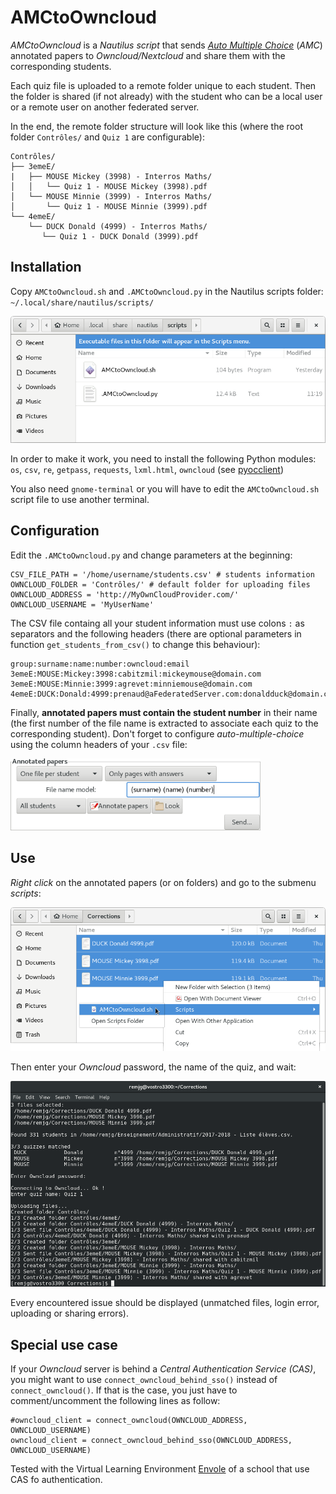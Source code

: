 # AMCtoOwncloud
*AMCtoOwncloud* is a *Nautilus script* that sends *[Auto Multiple Choice](http://auto-multiple-choice.net/)* (*AMC*) annotated papers to *Owncloud/Nextcloud* and share them with the corresponding students.

Each quiz file is uploaded to a remote folder unique to each student. Then the folder is shared (if not already) with the student who can be a local user or a remote user on another federated server.

In the end, the remote folder structure will look like this (where the root folder `Contrôles/` and `Quiz 1` are configurable):

    Contrôles/
    ├── 3emeE/
    |   ├── MOUSE Mickey (3998) - Interros Maths/
    │   │   └── Quiz 1 - MOUSE Mickey (3998).pdf
    │   └── MOUSE Minnie (3999) - Interros Maths/
    │       └── Quiz 1 - MOUSE Minnie (3999).pdf
    └── 4emeE/
        └── DUCK Donald (4999) - Interros Maths/
           └── Quiz 1 - DUCK Donald (3999).pdf

## Installation
Copy `AMCtoOwncloud.sh` and `.AMCtoOwncloud.py` in the Nautilus scripts folder: `~/.local/share/nautilus/scripts/`

<img src="/docs/InstallingScript.png" width="600x">

In order to make it work, you need to install the following Python modules:
`os`, `csv`, `re`, `getpass`, `requests`, `lxml.html`, `owncloud` (see [pyocclient](https://github.com/owncloud/pyocclient))

You also need `gnome-terminal` or you will have to edit the `AMCtoOwncloud.sh` script file to use another terminal.

## Configuration

Edit the `.AMCtoOwncloud.py` and change parameters at the beginning:
    
    CSV_FILE_PATH = '/home/username/students.csv' # students information
    OWNCLOUD_FOLDER = 'Contrôles/' # default folder for uploading files
    OWNCLOUD_ADDRESS = 'http://MyOwnCloudProvider.com/'
    OWNCLOUD_USERNAME = 'MyUserName'
    
The CSV file containg all your student information must use colons `:` as separators and the following headers (there are optional parameters in function `get_students_from_csv()` to change this behaviour):

    group:surname:name:number:owncloud:email
    3emeE:MOUSE:Mickey:3998:cabitzmil:mickeymouse@domain.com
    3emeE:MOUSE:Minnie:3999:agrevet:minniemouse@domain.com
    4emeE:DUCK:Donald:4999:prenaud@aFederatedServer.com:donaldduck@domain.com
    
Finally, **annotated papers must contain the student number** in their name
(the first number of the file name is extracted to associate each quiz to the corresponding student). Don't forget to configure *auto-multiple-choice* using the column headers of your `.csv` file:

<img src="/docs/RenamingAnnotatedPapers.png" width="400x">
    
## Use
*Right click* on the annotated papers (or on folders) and go to the submenu *scripts*:

<img src="/docs/UsingScript1-Menu.png" width="600x">

Then enter your *Owncloud* password, the name of the quiz, and wait:

<img src="/docs/UsingScript2-Output.png" width="600x">

Every encountered issue should be displayed (unmatched files, login error, uploading or sharing errors).

## Special use case
If your *Owncloud* server is behind a *Central Authentication Service (CAS)*, you might want to use `connect_owncloud_behind_sso()` instead of `connect_owncloud()`.
If that is the case, you just have to comment/uncomment the following lines as follow:

    #owncloud_client = connect_owncloud(OWNCLOUD_ADDRESS, OWNCLOUD_USERNAME)
    owncloud_client = connect_owncloud_behind_sso(OWNCLOUD_ADDRESS, OWNCLOUD_USERNAME)
    
Tested with the Virtual Learning Environment [Envole](https://envole.ac-dijon.fr) of a school that use CAS fo authentication.
